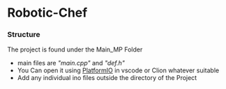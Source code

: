 # Robotic-Chef

### Structure

The project is found under the Main_MP Folder

- main files are _"main.cpp"_ and _"def.h"_
- You Can open it using [PlatformIO](https://platformio.org/) in vscode or Clion whatever suitable
- Add any individual ino files outside the directory of the Project
